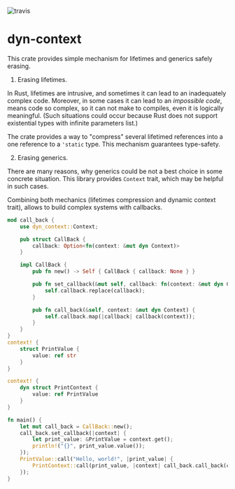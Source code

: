 ![travis](https://travis-ci.org/A1-Triard/dyn-context.svg?branch=master)

# dyn-context

This crate provides simple mechanism for lifetimes and generics safely erasing.

1. Erasing lifetimes.

In Rust, lifetimes are intrusive, and sometimes it can lead to
an inadequately complex code. Moreover, in some cases it can lead to an _impossible code_,
means code so complex, so it can not make to compiles, even it is logically meaningful.
(Such situations could occur because Rust does not support existential types
with infinite parameters list.)

The crate provides a way to "compress" several lifetimed references into a one reference
to a `'static` type. This mechanism guarantees type-safety.

2. Erasing generics.

There are many reasons, why generics could be not a best choice in some concrete situation.
This library provides `Context` trait, which may be helpful in such cases.

Combining both mechanics (lifetimes compression and dynamic context trait),
allows to build complex systems with callbacks.

```rust
mod call_back {
    use dyn_context::Context;

    pub struct CallBack {
        callback: Option<fn(context: &mut dyn Context)>
    }

    impl CallBack {
        pub fn new() -> Self { CallBack { callback: None } }

        pub fn set_callback(&mut self, callback: fn(context: &mut dyn Context)) {
            self.callback.replace(callback);
        }

        pub fn call_back(&self, context: &mut dyn Context) {
            self.callback.map(|callback| callback(context));
        }
    }
}
context! {
    struct PrintValue {
        value: ref str
    }
}

context! {
    dyn struct PrintContext {
        value: ref PrintValue
    }
}

fn main() {
    let mut call_back = CallBack::new();
    call_back.set_callback(|context| {
        let print_value: &PrintValue = context.get();
        println!("{}", print_value.value());
    });
    PrintValue::call("Hello, world!", |print_value| {
        PrintContext::call(print_value, |context| call_back.call_back(context));
    });
}
```
